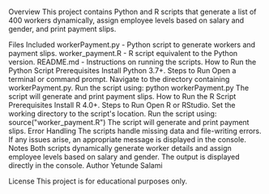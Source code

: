 Overview
This project contains Python and R scripts that generate a list of 400 workers dynamically, assign employee levels based on salary and gender, and print payment slips.

Files Included
workerPayment.py - Python script to generate workers and payment slips.
worker_payment.R - R script equivalent to the Python version.
README.md - Instructions on running the scripts.
How to Run the Python Script
Prerequisites
Install Python 3.7+.
Steps to Run
Open a terminal or command prompt.
Navigate to the directory containing workerPayment.py.
Run the script using:
python workerPayment.py
The script will generate and print payment slips.
How to Run the R Script
Prerequisites
Install R 4.0+.
Steps to Run
Open R or RStudio.
Set the working directory to the script's location.
Run the script using:
source("worker_payment.R")
The script will generate and print payment slips.
Error Handling
The scripts handle missing data and file-writing errors.
If any issues arise, an appropriate message is displayed in the console.
Notes
Both scripts dynamically generate worker details and assign employee levels based on salary and gender.
The output is displayed directly in the console.
Author
Yetunde Salami

License
This project is for educational purposes only.
